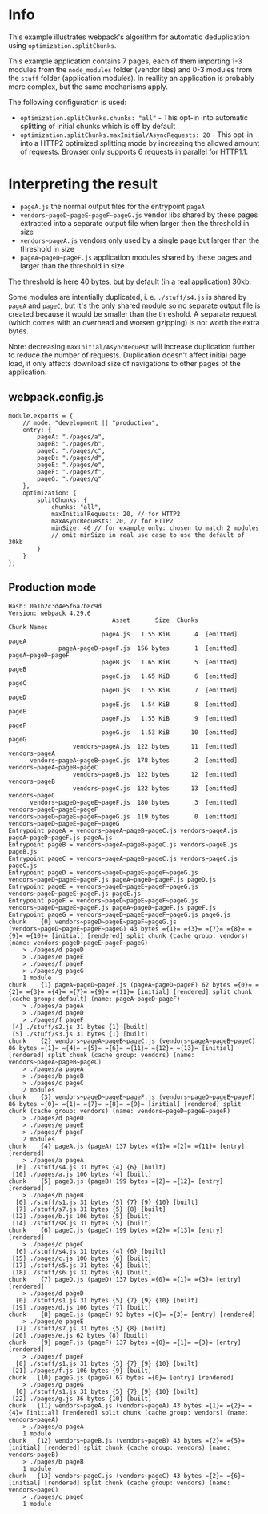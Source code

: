 # Info

This example illustrates webpack's algorithm for automatic deduplication using `optimization.splitChunks`.

This example application contains 7 pages, each of them importing 1-3 modules from the `node_modules` folder (vendor libs) and 0-3 modules from the `stuff` folder (application modules). In reallity an application is probably more complex, but the same mechanisms apply.

The following configuration is used:

* `optimization.splitChunks.chunks: "all"` - This opt-in into automatic splitting of initial chunks which is off by default
* `optimization.splitChunks.maxInitial/AsyncRequests: 20` - This opt-in into a HTTP2 optimized splitting mode by increasing the allowed amount of requests. Browser only supports 6 requests in parallel for HTTP1.1.

# Interpreting the result

* `pageA.js` the normal output files for the entrypoint `pageA`
* `vendors~pageD~pageE~pageF~pageG.js` vendor libs shared by these pages extracted into a separate output file when larger then the threshold in size
* `vendors~pageA.js` vendors only used by a single page but larger than the threshold in size
* `pageA~pageD~pageF.js` application modules shared by these pages and larger than the threshold in size

The threshold is here 40 bytes, but by default (in a real application) 30kb.

Some modules are intentially duplicated, i. e. `./stuff/s4.js` is shared by `pageA` and `pageC`, but it's the only shared module so no separate output file is created because it would be smaller than the threshold. A separate request (which comes with an overhead and worsen gzipping) is not worth the extra bytes.

Note: decreasing `maxInitial/AsyncRequest` will increase duplication further to reduce the number of requests. Duplication doesn't affect initial page load, it only affects download size of navigations to other pages of the application.

## webpack.config.js

```
module.exports = {
	// mode: "development || "production",
	entry: {
		pageA: "./pages/a",
		pageB: "./pages/b",
		pageC: "./pages/c",
		pageD: "./pages/d",
		pageE: "./pages/e",
		pageF: "./pages/f",
		pageG: "./pages/g"
	},
	optimization: {
		splitChunks: {
			chunks: "all",
			maxInitialRequests: 20, // for HTTP2
			maxAsyncRequests: 20, // for HTTP2
			minSize: 40 // for example only: chosen to match 2 modules
			// omit minSize in real use case to use the default of 30kb
		}
	}
};
```

## Production mode

```
Hash: 0a1b2c3d4e5f6a7b8c9d
Version: webpack 4.29.6
                             Asset       Size  Chunks             Chunk Names
                          pageA.js   1.55 KiB       4  [emitted]  pageA
              pageA~pageD~pageF.js  156 bytes       1  [emitted]  pageA~pageD~pageF
                          pageB.js   1.65 KiB       5  [emitted]  pageB
                          pageC.js   1.65 KiB       6  [emitted]  pageC
                          pageD.js   1.55 KiB       7  [emitted]  pageD
                          pageE.js   1.54 KiB       8  [emitted]  pageE
                          pageF.js   1.55 KiB       9  [emitted]  pageF
                          pageG.js   1.53 KiB      10  [emitted]  pageG
                  vendors~pageA.js  122 bytes      11  [emitted]  vendors~pageA
      vendors~pageA~pageB~pageC.js  178 bytes       2  [emitted]  vendors~pageA~pageB~pageC
                  vendors~pageB.js  122 bytes      12  [emitted]  vendors~pageB
                  vendors~pageC.js  122 bytes      13  [emitted]  vendors~pageC
      vendors~pageD~pageE~pageF.js  180 bytes       3  [emitted]  vendors~pageD~pageE~pageF
vendors~pageD~pageE~pageF~pageG.js  119 bytes       0  [emitted]  vendors~pageD~pageE~pageF~pageG
Entrypoint pageA = vendors~pageA~pageB~pageC.js vendors~pageA.js pageA~pageD~pageF.js pageA.js
Entrypoint pageB = vendors~pageA~pageB~pageC.js vendors~pageB.js pageB.js
Entrypoint pageC = vendors~pageA~pageB~pageC.js vendors~pageC.js pageC.js
Entrypoint pageD = vendors~pageD~pageE~pageF~pageG.js vendors~pageD~pageE~pageF.js pageA~pageD~pageF.js pageD.js
Entrypoint pageE = vendors~pageD~pageE~pageF~pageG.js vendors~pageD~pageE~pageF.js pageE.js
Entrypoint pageF = vendors~pageD~pageE~pageF~pageG.js vendors~pageD~pageE~pageF.js pageA~pageD~pageF.js pageF.js
Entrypoint pageG = vendors~pageD~pageE~pageF~pageG.js pageG.js
chunk    {0} vendors~pageD~pageE~pageF~pageG.js (vendors~pageD~pageE~pageF~pageG) 43 bytes ={1}= ={3}= ={7}= ={8}= ={9}= ={10}= [initial] [rendered] split chunk (cache group: vendors) (name: vendors~pageD~pageE~pageF~pageG)
    > ./pages/d pageD
    > ./pages/e pageE
    > ./pages/f pageF
    > ./pages/g pageG
    1 module
chunk    {1} pageA~pageD~pageF.js (pageA~pageD~pageF) 62 bytes ={0}= ={2}= ={3}= ={4}= ={7}= ={9}= ={11}= [initial] [rendered] split chunk (cache group: default) (name: pageA~pageD~pageF)
    > ./pages/a pageA
    > ./pages/d pageD
    > ./pages/f pageF
 [4] ./stuff/s2.js 31 bytes {1} [built]
 [5] ./stuff/s3.js 31 bytes {1} [built]
chunk    {2} vendors~pageA~pageB~pageC.js (vendors~pageA~pageB~pageC) 86 bytes ={1}= ={4}= ={5}= ={6}= ={11}= ={12}= ={13}= [initial] [rendered] split chunk (cache group: vendors) (name: vendors~pageA~pageB~pageC)
    > ./pages/a pageA
    > ./pages/b pageB
    > ./pages/c pageC
    2 modules
chunk    {3} vendors~pageD~pageE~pageF.js (vendors~pageD~pageE~pageF) 86 bytes ={0}= ={1}= ={7}= ={8}= ={9}= [initial] [rendered] split chunk (cache group: vendors) (name: vendors~pageD~pageE~pageF)
    > ./pages/d pageD
    > ./pages/e pageE
    > ./pages/f pageF
    2 modules
chunk    {4} pageA.js (pageA) 137 bytes ={1}= ={2}= ={11}= [entry] [rendered]
    > ./pages/a pageA
  [6] ./stuff/s4.js 31 bytes {4} {6} [built]
 [10] ./pages/a.js 106 bytes {4} [built]
chunk    {5} pageB.js (pageB) 199 bytes ={2}= ={12}= [entry] [rendered]
    > ./pages/b pageB
  [0] ./stuff/s1.js 31 bytes {5} {7} {9} {10} [built]
  [7] ./stuff/s7.js 31 bytes {5} {8} [built]
 [12] ./pages/b.js 106 bytes {5} [built]
 [14] ./stuff/s8.js 31 bytes {5} [built]
chunk    {6} pageC.js (pageC) 199 bytes ={2}= ={13}= [entry] [rendered]
    > ./pages/c pageC
  [6] ./stuff/s4.js 31 bytes {4} {6} [built]
 [15] ./pages/c.js 106 bytes {6} [built]
 [17] ./stuff/s5.js 31 bytes {6} [built]
 [18] ./stuff/s6.js 31 bytes {6} [built]
chunk    {7} pageD.js (pageD) 137 bytes ={0}= ={1}= ={3}= [entry] [rendered]
    > ./pages/d pageD
  [0] ./stuff/s1.js 31 bytes {5} {7} {9} {10} [built]
 [19] ./pages/d.js 106 bytes {7} [built]
chunk    {8} pageE.js (pageE) 93 bytes ={0}= ={3}= [entry] [rendered]
    > ./pages/e pageE
  [7] ./stuff/s7.js 31 bytes {5} {8} [built]
 [20] ./pages/e.js 62 bytes {8} [built]
chunk    {9} pageF.js (pageF) 137 bytes ={0}= ={1}= ={3}= [entry] [rendered]
    > ./pages/f pageF
  [0] ./stuff/s1.js 31 bytes {5} {7} {9} {10} [built]
 [21] ./pages/f.js 106 bytes {9} [built]
chunk   {10} pageG.js (pageG) 67 bytes ={0}= [entry] [rendered]
    > ./pages/g pageG
  [0] ./stuff/s1.js 31 bytes {5} {7} {9} {10} [built]
 [22] ./pages/g.js 36 bytes {10} [built]
chunk   {11} vendors~pageA.js (vendors~pageA) 43 bytes ={1}= ={2}= ={4}= [initial] [rendered] split chunk (cache group: vendors) (name: vendors~pageA)
    > ./pages/a pageA
    1 module
chunk   {12} vendors~pageB.js (vendors~pageB) 43 bytes ={2}= ={5}= [initial] [rendered] split chunk (cache group: vendors) (name: vendors~pageB)
    > ./pages/b pageB
    1 module
chunk   {13} vendors~pageC.js (vendors~pageC) 43 bytes ={2}= ={6}= [initial] [rendered] split chunk (cache group: vendors) (name: vendors~pageC)
    > ./pages/c pageC
    1 module
```